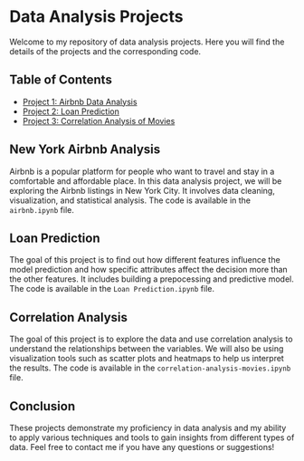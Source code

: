 # Data Analysis Projects

Welcome to my repository of data analysis projects. Here you will find the details of the projects and the corresponding code.

## Table of Contents

* [Project 1: Airbnb Data Analysis](#airbnb-data-analysis)
* [Project 2: Loan Prediction](#loan-prediction)
* [Project 3: Correlation Analysis of Movies](#correlation-analysis-of-movies)

## New York Airbnb Analysis

Airbnb is a popular platform for people who want to travel and stay in a comfortable and affordable place. In this data analysis project, we will be exploring the Airbnb listings in New York City. It involves data cleaning, visualization, and statistical analysis. The code is available in the `airbnb.ipynb` file. 

## Loan Prediction

The goal of this project is to find out how different features influence the model prediction and how specific attributes affect the decision more than the other features. It includes building a prepocessing and predictive model. The code is available in the `Loan Prediction.ipynb` file.

## Correlation Analysis

The goal of this project is to explore the data and use correlation analysis to understand the relationships between the variables. We will also be using visualization tools such as scatter plots and heatmaps to help us interpret the results. The code is available in the `correlation-analysis-movies.ipynb` file.

## Conclusion

These projects demonstrate my proficiency in data analysis and my ability to apply various techniques and tools to gain insights from different types of data. Feel free to contact me if you have any questions or suggestions!
